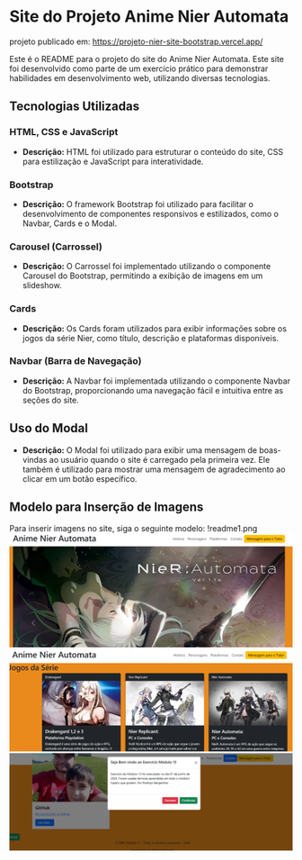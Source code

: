 # Site do Projeto Anime Nier Automata
projeto publicado em: https://projeto-nier-site-bootstrap.vercel.app/

Este é o README para o projeto do site do Anime Nier Automata. Este site foi desenvolvido como parte de um exercício prático para demonstrar habilidades em desenvolvimento web, utilizando diversas tecnologias.

## Tecnologias Utilizadas

### HTML, CSS e JavaScript
- **Descrição:** HTML foi utilizado para estruturar o conteúdo do site, CSS para estilização e JavaScript para interatividade.
  
### Bootstrap
- **Descrição:** O framework Bootstrap foi utilizado para facilitar o desenvolvimento de componentes responsivos e estilizados, como o Navbar, Cards e o Modal.

### Carousel (Carrossel)
- **Descrição:** O Carrossel foi implementado utilizando o componente Carousel do Bootstrap, permitindo a exibição de imagens em um slideshow.

### Cards
- **Descrição:** Os Cards foram utilizados para exibir informações sobre os jogos da série Nier, como título, descrição e plataformas disponíveis.

### Navbar (Barra de Navegação)
- **Descrição:** A Navbar foi implementada utilizando o componente Navbar do Bootstrap, proporcionando uma navegação fácil e intuitiva entre as seções do site.

## Uso do Modal
- **Descrição:** O Modal foi utilizado para exibir uma mensagem de boas-vindas ao usuário quando o site é carregado pela primeira vez. Ele também é utilizado para mostrar uma mensagem de agradecimento ao clicar em um botão específico.

## Modelo para Inserção de Imagens

Para inserir imagens no site, siga o seguinte modelo:
!readme1.png
<img src="readme1.png" alt="Descrição da Imagem" class="img-fluid">
<img src="readme2.png" alt="Descrição da Imagem" class="img-fluid">
<img src="readme3.png" alt="Descrição da Imagem" class="img-fluid">
<img src="readme4.png" alt="Descrição da Imagem" class="img-fluid">
```html


